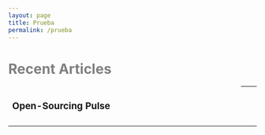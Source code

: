 ```yaml
---
layout: page
title: Prueba
permalink: /prueba
---
```


<h1 style="color: gray"><b>Recent Articles</b></h1>

<table style="width: 100%; horizontal-align: center; margin-left: auto; margin-right: auto">
  <tr>
    <td style="border-style: hidden; width: 100%; vertical-align: center; horizontal-align: center">
      <h3><b>Open-Sourcing Pulse</b></h3>
    </td>
    <td>
    </td>
    <td>
    </td>
  </tr>
  <tr>
    <td>
    </td>
    <td>
    </td>
    <td>
    </td>
  </tr>
</table>